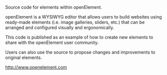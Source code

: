 Source code for elements within openElement.

openElement is a WYSIWYG editor that allows users to build websites using ready-made elements (i.e. image galleries, sliders, etc.) that can be arranged and configured visually and ergonomically.

This code is published as an example of how to create new elements to share with the openElement user community.

Users can also use the source to propose changes and improvements to original elements.

http://www.openelement.com